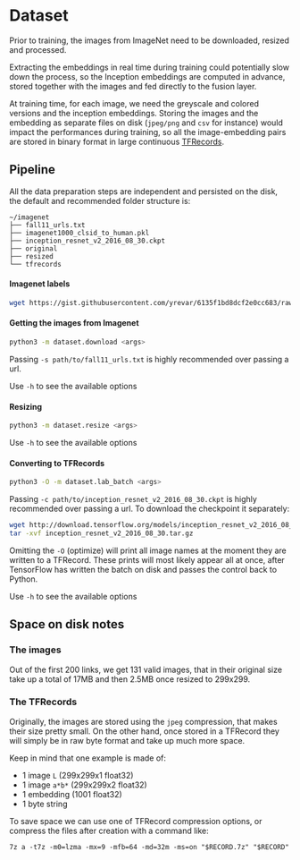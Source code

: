 # Dataset

Prior to training, the images from ImageNet need to be downloaded, resized and processed.

Extracting the embeddings in real time during training could potentially slow down the process, 
so the Inception embeddings are computed in advance, stored together with the images and fed directly to the fusion layer.   

At training time, for each image, we need the greyscale and colored versions and the inception embeddings. 
Storing the images and the embedding as separate files on disk (`jpeg/png` and `csv` for instance) would impact 
the performances during training, so all the image-embedding pairs are stored in binary format in large 
continuous [TFRecords](https://www.tensorflow.org/programmers_guide/datasets).

## Pipeline

All the data preparation steps are independent and persisted on the disk, the default and
recommended folder structure is:

```
~/imagenet
├── fall11_urls.txt
├── imagenet1000_clsid_to_human.pkl
├── inception_resnet_v2_2016_08_30.ckpt
├── original
├── resized
└── tfrecords
```

#### Imagenet labels

```bash
wget https://gist.githubusercontent.com/yrevar/6135f1bd8dcf2e0cc683/raw/d133d61a09d7e5a3b36b8c111a8dd5c4b5d560ee/imagenet1000_clsid_to_human.pkl
```

#### Getting the images from Imagenet

```bash
python3 -m dataset.download <args>
```

Passing `-s path/to/fall11_urls.txt` is highly recommended over passing a url.

Use `-h` to see the available options

#### Resizing

```bash
python3 -m dataset.resize <args>
```

Use `-h` to see the available options

#### Converting to TFRecords

```bash
python3 -O -m dataset.lab_batch <args>
```

Passing `-c path/to/inception_resnet_v2_2016_08_30.ckpt` is highly recommended
over passing a url. To download the checkpoint it separately:

```bash
wget http://download.tensorflow.org/models/inception_resnet_v2_2016_08_30.tar.gz
tar -xvf inception_resnet_v2_2016_08_30.tar.gz
```

Omitting the `-O` (optimize) will print all image names at the moment they are written to
a TFRecord. These prints will most likely appear all at once, 
after TensorFlow has written the batch on disk and passes the control back to Python.

Use `-h` to see the available options

## Space on disk notes

### The images

Out of the first 200 links, we get 131 valid images, that in their original
size take up a total of 17MB and then 2.5MB once resized to 299x299.

### The TFRecords

Originally, the images are stored using the `jpeg` compression, that makes their
size pretty small. On the other hand, once stored in a TFRecord they will simply
be in raw byte format and take up much more space.

Keep in mind that one example is made of:
- 1 image `L` (299x299x1 float32)
- 1 image `a*b*` (299x299x2 float32)
- 1 embedding (1001 float32)
- 1 byte string

To save space we can use one of TFRecord compression options, or compress the
files after creation with a command like:

```
7z a -t7z -m0=lzma -mx=9 -mfb=64 -md=32m -ms=on "$RECORD.7z" "$RECORD"
```
